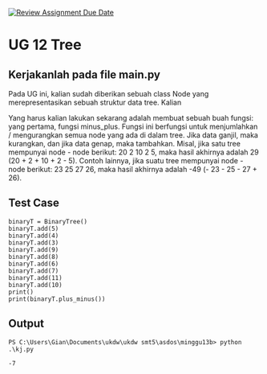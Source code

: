 [![Review Assignment Due Date](https://classroom.github.com/assets/deadline-readme-button-22041afd0340ce965d47ae6ef1cefeee28c7c493a6346c4f15d667ab976d596c.svg)](https://classroom.github.com/a/PItWslYG)

# UG 12 Tree

## Kerjakanlah pada file main.py
Pada UG ini, kalian sudah diberikan sebuah class Node yang merepresentasikan sebuah struktur data tree. Kalian 

Yang harus kalian lakukan sekarang adalah membuat sebuah buah fungsi: yang pertama, fungsi minus_plus. Fungsi ini berfungsi untuk menjumlahkan / mengurangkan semua node yang ada di dalam tree. Jika data ganjil, maka kurangkan, dan jika data genap, maka tambahkan. Misal, jika satu tree mempunyai node - node berikut: 20 2 10 2 5, maka hasil akhirnya adalah 29 (20 + 2 + 10 + 2 - 5). Contoh lainnya, jika suatu tree mempunyai node - node berikut: 23 25 27 26, maka hasil akhirnya adalah -49 (- 23 - 25 - 27 + 26).


## Test Case
    binaryT = BinaryTree()
    binaryT.add(5)
    binaryT.add(4)
    binaryT.add(3)
    binaryT.add(9)
    binaryT.add(8)
    binaryT.add(6)
    binaryT.add(7)
    binaryT.add(11)
    binaryT.add(10)
    print()
    print(binaryT.plus_minus())

## Output

    PS C:\Users\Gian\Documents\ukdw\ukdw smt5\asdos\minggu13b> python .\kj.py

    -7